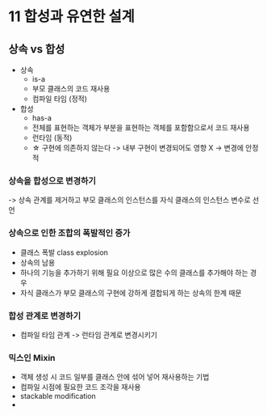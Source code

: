 # 11 합성과 유연한 설계

## 상속 vs 합성
- 상속
  - is-a
  - 부모 클래스의 코드 재사용
  - 컴파일 타임 (정적)
- 합성
  - has-a
  - 전체를 표현하는 객체가 부분을 표현하는 객체를 포함함으로서 코드 재사용
  - 런타임 (동적)
  - ☆ 구현에 의존하지 않는다 -> 내부 구현이 변경되어도 영향 X -> 변경에 안정적

### 상속을 합성으로 변경하기

-> 상속 관계를 제거하고 부모 클래스의 인스턴스를 자식 클래스의 인스턴스 변수로 선언

### 상속으로 인한 조합의 폭발적인 증가

- 클래스 폭발 class explosion
- 상속의 남용
- 하나의 기능을 추가하기 위해 필요 이상으로 많은 수의 클래스를 추가해야 하는 경우
- 자식 클래스가 부모 클래스의 구현에 강하게 결합되게 하는 상속의 한계 때문

### 합성 관계로 변경하기

- 컴파일 타임 관계 -> 런타임 관계로 변경시키기

### 믹스인 Mixin
- 객체 생성 시 코드 일부를 클래스 안에 섞어 넣어 재사용하는 기법
- 컴파일 시점에 필요한 코드 조각을 재사용
- stackable modification 
- 